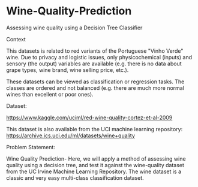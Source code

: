 # Wine-Quality-Prediction
Assessing wine quality using a Decision Tree Classifier

Context

This datasets is related to red variants of the Portuguese "Vinho Verde" wine. Due to privacy and logistic issues, only physicochemical (inputs) and sensory (the output) variables are available (e.g. there is no data about grape types, wine brand, wine selling price, etc.).

These datasets can be viewed as classification or regression tasks. The classes are ordered and not balanced (e.g. there are much more normal wines than excellent or poor ones).

Dataset:

https://www.kaggle.com/uciml/red-wine-quality-cortez-et-al-2009

This dataset is also available from the UCI machine learning repository: https://archive.ics.uci.edu/ml/datasets/wine+quality

Problem Statement:

Wine Quality Prediction- Here, we will apply a method of assessing wine quality using a decision tree, and test it against the wine-quality dataset from the UC Irvine Machine Learning Repository. The wine dataset is a classic and very easy multi-class classification dataset.
